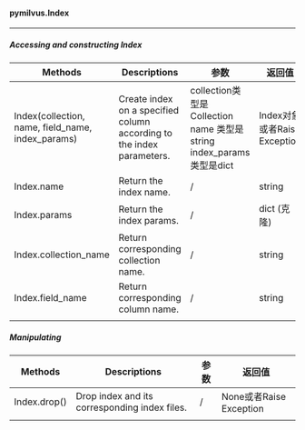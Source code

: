 #### pymilvus.Index

---

##### Accessing and constructing Index

| Methods                                           | Descriptions                                                 | 参数                                                         | 返回值                       |
| ------------------------------------------------- | ------------------------------------------------------------ | ------------------------------------------------------------ | ---------------------------- |
| Index(collection, name, field_name, index_params) | Create index on a specified column according to the index parameters. | collection类型是 Collection<br />name 类型是string<br />index_params类型是dict | Index对象或者Raise Exception |
| Index.name                                        | Return the index name.                                       | /                                                            | string                       |
| Index.params                                      | Return the index params.                                     | /                                                            | dict (克隆)                  |
| Index.collection_name                             | Return corresponding collection name.                        | /                                                            | string                       |
| Index.field_name                                  | Return corresponding column name.                            | /                                                            | string                       |
|                                                   |                                                              |                                                              |                              |

##### Manipulating

| Methods      | Descriptions                                  | 参数 | 返回值                  |
| ------------ | --------------------------------------------- | ---- | ----------------------- |
| Index.drop() | Drop index and its corresponding index files. | /    | None或者Raise Exception |
|              |                                               |      |                         |
